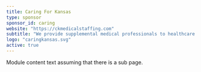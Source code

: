 ```yaml
---
title: Caring For Kansas
type: sponsor
sponsor_id: caring
website: "https://ckmedicalstaffing.com"
subtitle: "We provide supplemental medical professionals to healthcare facilities to help establish a safe and efficient environment for each patient."
logo: "caringkansas.svg"
active: true
---
```

Module content text assuming that there is a sub page.